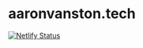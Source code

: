 # aaronvanston.tech

[![Netlify Status](https://api.netlify.com/api/v1/badges/12643560-2185-4024-a5c2-7559686f8605/deploy-status)](https://app.netlify.com/sites/festive-goldberg-4553c0/deploys)